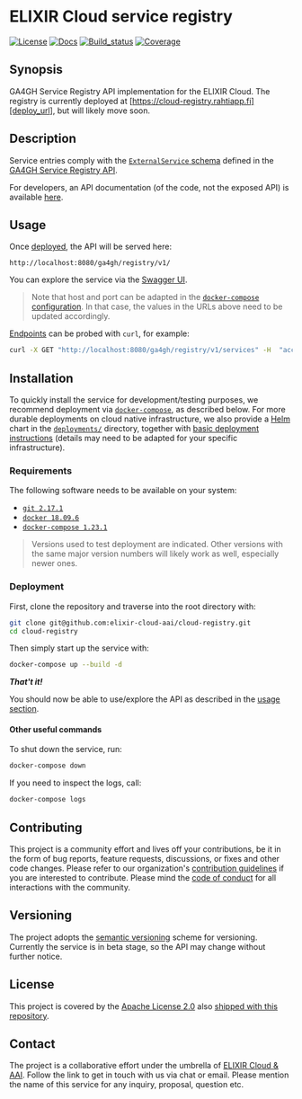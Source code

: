 # ELIXIR Cloud service registry

[![License][badge-license]][badge-url-license]
[![Docs][badge-docs]][badge-url-docs]
[![Build_status][badge-build-status]][badge-url-build-status]
[![Coverage][badge-coverage]][badge-url-coverage]

## Synopsis

GA4GH Service Registry API implementation for the ELIXIR Cloud. The registry is
currently deployed at [https://cloud-registry.rahtiapp.fi][deploy_url], but
will likely move soon.

## Description

Service entries comply with the [`ExternalService` schema][schema-service]
defined in the [GA4GH Service Registry API][ga4gh-registry].

For developers, an API documentation (of the code, not the exposed API) is
available [here][docs-api].

## Usage

Once [deployed](#Installation), the API will be served here:

```text
http://localhost:8080/ga4gh/registry/v1/
```

You can explore the service via the [Swagger UI][url-swagger].

> Note that host and port can be adapted in the [`docker-compose`
> configuration][config]. In that case, the values in the URLs above need to be
> updated accordingly.

[Endpoints][schema-endpoints] can be probed with `curl`, for example:

```bash
curl -X GET "http://localhost:8080/ga4gh/registry/v1/services" -H  "accept: application/json"
```

## Installation

To quickly install the service for development/testing purposes, we recommend
deployment via [`docker-compose`][docker-compose], as described below. For
more durable deployments on cloud native infrastructure, we also provide a
[Helm][helm] chart in the [`deployments/`][deployment] directory, together with
[basic deployment instructions][deployment-instructions] (details may need to
be adapted for your specific infrastructure).

### Requirements

The following software needs to be available on your system:

- [`git 2.17.1`][git]
- [`docker 18.09.6`][docker]
- [`docker-compose 1.23.1`][docker-compose]

> Versions used to test deployment are indicated. Other versions with the same
> major version numbers will likely work as well, especially newer ones.

### Deployment

First, clone the repository and traverse into the root directory with:

```bash
git clone git@github.com:elixir-cloud-aai/cloud-registry.git
cd cloud-registry
```

Then simply start up the service with:

```bash
docker-compose up --build -d
```

_**That't it!**_

You should now be able to use/explore the API as described in
the [usage section](#Usage).

#### Other useful commands

To shut down the service, run:

```bash
docker-compose down
```

If you need to inspect the logs, call:

```bash
docker-compose logs
```

## Contributing

This project is a community effort and lives off your contributions, be it in
the form of bug reports, feature requests, discussions, or fixes and other code
changes. Please refer to our organization's [contribution
guidelines][contributing] if you are interested to contribute. Please mind the
[code of conduct][coc] for all interactions with the community.

## Versioning

The project adopts the [semantic versioning][semver] scheme for versioning.
Currently the service is in beta stage, so the API may change without further
notice.

## License

This project is covered by the [Apache License 2.0][license-apache] also
[shipped with this repository][license].

## Contact

The project is a collaborative effort under the umbrella of [ELIXIR Cloud &
AAI][elixir-cloud]. Follow the link to get in touch with us via chat or email.
Please mention the name of this service for any inquiry, proposal, question
etc.

[badge-build-status]:<https://github.com/elixir-cloud-aai/cloud-registry/actions/workflows/checks.yaml/badge.svg>
[badge-coverage]:<https://img.shields.io/coveralls/github/elixir-cloud-aai/cloud-registry>
[badge-docs]: <https://readthedocs.org/projects/cloud-registry/badge/?version=latest>
[badge-github-tag]:<https://img.shields.io/github/v/tag/elixir-cloud-aai/cloud-registry?color=C39BD3>
[badge-license]:<https://img.shields.io/badge/license-Apache%202.0-blue.svg>
[badge-url-build-status]:<https://github.com/elixir-cloud-aai/cloud-registry/actions/workflows/checks.yaml>
[badge-url-coverage]:<https://coveralls.io/github/elixir-cloud-aai/cloud-registry>
[badge-url-docs]: <https://cloud-registry.readthedocs.io/en/latest/?badge=latest>
[badge-url-github-tag]:<https://github.com/elixir-cloud-aai/cloud-registry/releases>
[badge-url-license]:<http://www.apache.org/licenses/LICENSE-2.0>
[ga4gh-registry]: <https://github.com/ga4gh-discovery/ga4gh-service-registry>
[config]: docker-compose.yaml
[deploy_url]: <https://cloud-registry.rahtiapp.fi/ga4gh/registry/v1/ui>
[deployment]: deployment/
[deployment-instructions]: deployment/README.md
[docker]: <https://docs.docker.com/get-docker/>
[docker-compose]: <https://docs.docker.com/compose/install/>
[docs-api]: <https://cloud-registry.readthedocs.io/en/latest/>
[git]: <https://git-scm.com/book/en/v2/Getting-Started-Installing-Git>
[helm]: <https://helm.sh/>
[license]: LICENSE
[license-apache]: <https://www.apache.org/licenses/LICENSE-2.0>
[elixir-cloud]: <https://github.com/elixir-cloud-aai/elixir-cloud-aai>
[coc]: <https://github.com/elixir-cloud-aai/elixir-cloud-aai/blob/dev/CODE_OF_CONDUCT.md>
[contributing]: <https://github.com/elixir-cloud-aai/elixir-cloud-aai/blob/dev/CONTRIBUTING.md>
[semver]: <https://semver.org/>
[schema-service]: <https://github.com/ga4gh-discovery/ga4gh-service-registry/blob/8c45be52940db92c2fa1cd821519c271c22b1c4c/service-registry.yaml#L158>
[schema-endpoints]: <https://github.com/ga4gh-discovery/ga4gh-service-registry/blob/8c45be52940db92c2fa1cd821519c271c22b1c4c/service-registry.yaml#L16>
[url-swagger]: <http://localhost:8080/ga4gh/registry/v1/ui>
